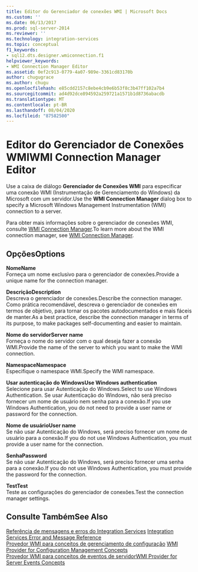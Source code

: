 ```yaml
---
title: Editor do Gerenciador de conexões WMI | Microsoft Docs
ms.custom: ''
ms.date: 06/13/2017
ms.prod: sql-server-2014
ms.reviewer: ''
ms.technology: integration-services
ms.topic: conceptual
f1_keywords:
- sql12.dts.designer.wmiconnection.f1
helpviewer_keywords:
- WMI Connection Manager Editor
ms.assetid: 0ef2c913-0779-4a07-989e-3361cd83170b
author: chugugrace
ms.author: chugu
ms.openlocfilehash: e85cdd2157c8ebe4cb9e6b53f8c3b47ff102a7b4
ms.sourcegitcommit: ad4d92dce894592a259721a1571b1d8736abacdb
ms.translationtype: MT
ms.contentlocale: pt-BR
ms.lasthandoff: 08/04/2020
ms.locfileid: "87582500"
---
```

# <a name="wmi-connection-manager-editor"></a><span data-ttu-id="033bd-102">Editor do Gerenciador de Conexões WMI</span><span class="sxs-lookup"><span data-stu-id="033bd-102">WMI Connection Manager Editor</span></span>
  <span data-ttu-id="033bd-103">Use a caixa de diálogo **Gerenciador de Conexões WMI** para especificar uma conexão WMI (Instrumentação de Gerenciamento do Windows) da Microsoft com um servidor.</span><span class="sxs-lookup"><span data-stu-id="033bd-103">Use the **WMI Connection Manager** dialog box to specify a Microsoft Windows Management Instrumentation (WMI) connection to a server.</span></span>  
  
 <span data-ttu-id="033bd-104">Para obter mais informações sobre o gerenciador de conexões WMI, consulte [WMI Connection Manager](connection-manager/wmi-connection-manager.md).</span><span class="sxs-lookup"><span data-stu-id="033bd-104">To learn more about the WMI connection manager, see [WMI Connection Manager](connection-manager/wmi-connection-manager.md).</span></span>  
  
## <a name="options"></a><span data-ttu-id="033bd-105">Opções</span><span class="sxs-lookup"><span data-stu-id="033bd-105">Options</span></span>  
 <span data-ttu-id="033bd-106">**Nome**</span><span class="sxs-lookup"><span data-stu-id="033bd-106">**Name**</span></span>  
 <span data-ttu-id="033bd-107">Forneça um nome exclusivo para o gerenciador de conexões.</span><span class="sxs-lookup"><span data-stu-id="033bd-107">Provide a unique name for the connection manager.</span></span>  
  
 <span data-ttu-id="033bd-108">**Descrição**</span><span class="sxs-lookup"><span data-stu-id="033bd-108">**Description**</span></span>  
 <span data-ttu-id="033bd-109">Descreva o gerenciador de conexões.</span><span class="sxs-lookup"><span data-stu-id="033bd-109">Describe the connection manager.</span></span> <span data-ttu-id="033bd-110">Como prática recomendável, descreva o gerenciador de conexões em termos de objetivo, para tornar os pacotes autodocumentados e mais fáceis de manter.</span><span class="sxs-lookup"><span data-stu-id="033bd-110">As a best practice, describe the connection manager in terms of its purpose, to make packages self-documenting and easier to maintain.</span></span>  
  
 <span data-ttu-id="033bd-111">**Nome do servidor**</span><span class="sxs-lookup"><span data-stu-id="033bd-111">**Server name**</span></span>  
 <span data-ttu-id="033bd-112">Forneça o nome do servidor com o qual deseja fazer a conexão WMI.</span><span class="sxs-lookup"><span data-stu-id="033bd-112">Provide the name of the server to which you want to make the WMI connection.</span></span>  
  
 <span data-ttu-id="033bd-113">**Namespace**</span><span class="sxs-lookup"><span data-stu-id="033bd-113">**Namespace**</span></span>  
 <span data-ttu-id="033bd-114">Especifique o namespace WMI.</span><span class="sxs-lookup"><span data-stu-id="033bd-114">Specify the WMI namespace.</span></span>  
  
 <span data-ttu-id="033bd-115">**Usar autenticação do Windows**</span><span class="sxs-lookup"><span data-stu-id="033bd-115">**Use Windows authentication**</span></span>  
 <span data-ttu-id="033bd-116">Selecione para usar Autenticação do Windows.</span><span class="sxs-lookup"><span data-stu-id="033bd-116">Select to use Windows Authentication.</span></span> <span data-ttu-id="033bd-117">Se usar Autenticação do Windows, não será preciso fornecer um nome de usuário nem senha para a conexão.</span><span class="sxs-lookup"><span data-stu-id="033bd-117">If you use Windows Authentication, you do not need to provide a user name or password for the connection.</span></span>  
  
 <span data-ttu-id="033bd-118">**Nome de usuário**</span><span class="sxs-lookup"><span data-stu-id="033bd-118">**User name**</span></span>  
 <span data-ttu-id="033bd-119">Se não usar Autenticação do Windows, será preciso fornecer um nome de usuário para a conexão.</span><span class="sxs-lookup"><span data-stu-id="033bd-119">If you do not use Windows Authentication, you must provide a user name for the connection.</span></span>  
  
 <span data-ttu-id="033bd-120">**Senha**</span><span class="sxs-lookup"><span data-stu-id="033bd-120">**Password**</span></span>  
 <span data-ttu-id="033bd-121">Se não usar Autenticação do Windows, será preciso fornecer uma senha para a conexão.</span><span class="sxs-lookup"><span data-stu-id="033bd-121">If you do not use Windows Authentication, you must provide the password for the connection.</span></span>  
  
 <span data-ttu-id="033bd-122">**Test**</span><span class="sxs-lookup"><span data-stu-id="033bd-122">**Test**</span></span>  
 <span data-ttu-id="033bd-123">Teste as configurações do gerenciador de conexões.</span><span class="sxs-lookup"><span data-stu-id="033bd-123">Test the connection manager settings.</span></span>  
  
## <a name="see-also"></a><span data-ttu-id="033bd-124">Consulte Também</span><span class="sxs-lookup"><span data-stu-id="033bd-124">See Also</span></span>  
 <span data-ttu-id="033bd-125">[Referência de mensagens e erros do Integration Services](../../2014/integration-services/integration-services-error-and-message-reference.md) </span><span class="sxs-lookup"><span data-stu-id="033bd-125">[Integration Services Error and Message Reference](../../2014/integration-services/integration-services-error-and-message-reference.md) </span></span>  
 <span data-ttu-id="033bd-126">[Provedor WMI para conceitos de gerenciamento de configuração](../relational-databases/wmi-provider-configuration/wmi-provider-for-configuration-management.md) </span><span class="sxs-lookup"><span data-stu-id="033bd-126">[WMI Provider for Configuration Management Concepts](../relational-databases/wmi-provider-configuration/wmi-provider-for-configuration-management.md) </span></span>  
 [<span data-ttu-id="033bd-127">Provedor WMI para conceitos de eventos de servidor</span><span class="sxs-lookup"><span data-stu-id="033bd-127">WMI Provider for Server Events Concepts</span></span>](../relational-databases/wmi-provider-server-events/wmi-provider-for-server-events-concepts.md)  
  
  
